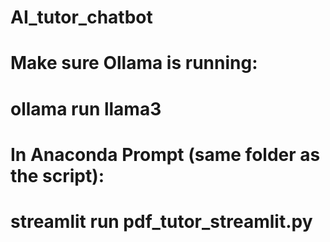 # AI_tutor_chatbot
# Make sure Ollama is running:
# ollama run llama3

# In Anaconda Prompt (same folder as the script):
# streamlit run pdf_tutor_streamlit.py
